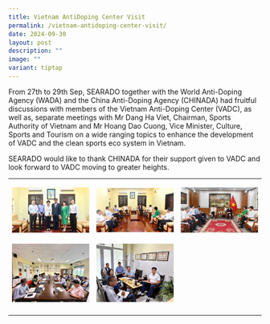 ```yaml
---
title: Vietnam AntiDoping Center Visit
permalink: /vietnam-antidoping-center-visit/
date: 2024-09-30
layout: post
description: ""
image: ""
variant: tiptap
---
```

<p>From 27th to 29th Sep, SEARADO together with the World Anti-Doping Agency
(WADA) and the China Anti-Doping Agency (CHINADA) had fruitful discussions
with members of the Vietnam Anti-Doping Center (VADC), as well as, separate
meetings with Mr Dang Ha Viet, Chairman, Sports Authority of Vietnam and
Mr Hoang Dao Cuong, Vice Minister, Culture, Sports and Tourism on a wide
ranging topics to enhance the development of VADC and the clean sports
eco system in Vietnam.</p>
<p>SEARADO would like to thank CHINADA for their support given to VADC and
look forward to VADC moving to greater heights.</p>
<table style="minWidth: 75px">
<colgroup>
<col>
<col>
<col>
</colgroup>
<tbody>
<tr>
<th rowspan="1" colspan="1">
<p></p>
<div class="isomer-image-wrapper">
<img style="width: 100%" height="auto" width="100%" alt="" src="/images/VADC Visit/WhatsApp_Image_2024_10_01_at_16_16_54.jpg">
</div>
</th>
<th rowspan="1" colspan="1">
<p></p>
<div class="isomer-image-wrapper">
<img style="width: 100%" height="auto" width="100%" alt="" src="/images/VADC Visit/WhatsApp_Image_2024_10_01_at_16_16_54__1_.jpg">
</div>
</th>
<th rowspan="1" colspan="1">
<p></p>
<div class="isomer-image-wrapper">
<img style="width: 100%" height="auto" width="100%" alt="" src="/images/VADC Visit/WhatsApp_Image_2024_10_01_at_16_17_00.jpg">
</div>
</th>
</tr>
<tr>
<td rowspan="1" colspan="1">
<p></p>
<div class="isomer-image-wrapper">
<img style="width: 100%" height="auto" width="100%" alt="" src="/images/VADC Visit/WhatsApp_Image_2024_10_01_at_16_17_03.jpg">
</div>
</td>
<td rowspan="1" colspan="1">
<p></p>
<div class="isomer-image-wrapper">
<img style="width: 100%" height="auto" width="100%" alt="" src="/images/VADC Visit/WhatsApp_Image_2024_10_01_at_16_17_03__1_.jpg">
</div>
</td>
<td rowspan="1" colspan="1">
<p></p>
</td>
</tr>
<tr>
<td rowspan="1" colspan="1">
<p></p>
</td>
<td rowspan="1" colspan="1">
<p></p>
</td>
<td rowspan="1" colspan="1">
<p></p>
</td>
</tr>
</tbody>
</table>
<p></p>